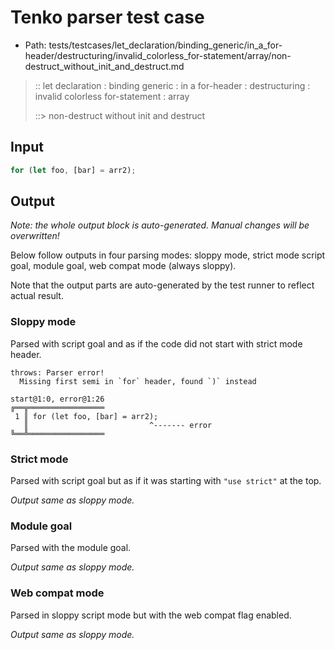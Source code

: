 # Tenko parser test case

- Path: tests/testcases/let_declaration/binding_generic/in_a_for-header/destructuring/invalid_colorless_for-statement/array/non-destruct_without_init_and_destruct.md

> :: let declaration : binding generic : in a for-header : destructuring : invalid colorless for-statement : array
>
> ::> non-destruct without init and destruct

## Input

`````js
for (let foo, [bar] = arr2);
`````

## Output

_Note: the whole output block is auto-generated. Manual changes will be overwritten!_

Below follow outputs in four parsing modes: sloppy mode, strict mode script goal, module goal, web compat mode (always sloppy).

Note that the output parts are auto-generated by the test runner to reflect actual result.

### Sloppy mode

Parsed with script goal and as if the code did not start with strict mode header.

`````
throws: Parser error!
  Missing first semi in `for` header, found `)` instead

start@1:0, error@1:26
╔══╦═════════════════
 1 ║ for (let foo, [bar] = arr2);
   ║                           ^------- error
╚══╩═════════════════

`````

### Strict mode

Parsed with script goal but as if it was starting with `"use strict"` at the top.

_Output same as sloppy mode._

### Module goal

Parsed with the module goal.

_Output same as sloppy mode._

### Web compat mode

Parsed in sloppy script mode but with the web compat flag enabled.

_Output same as sloppy mode._
